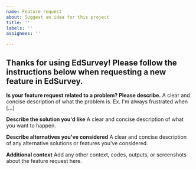 ```yaml
---
name: Feature request
about: Suggest an idea for this project
title: ''
labels: ''
assignees: ''

---
```


Thanks for using EdSurvey! Please follow the instructions below when requesting a new feature in EdSurvey.
---

**Is your feature request related to a problem? Please describe.**
A clear and concise description of what the problem is. Ex. I'm always frustrated when [...]

**Describe the solution you'd like**
A clear and concise description of what you want to happen.

**Describe alternatives you've considered**
A clear and concise description of any alternative solutions or features you've considered.

**Additional context**
Add any other context, codes, outputs, or screenshots about the feature request here.